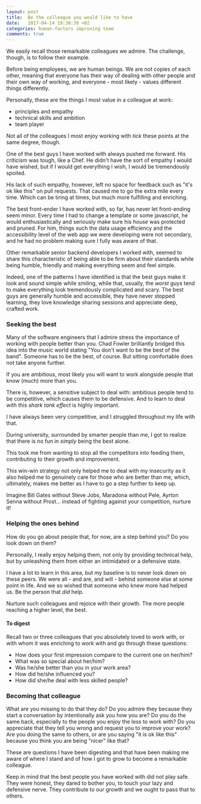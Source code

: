 ```yaml
---
layout: post
title:  Be the colleague you would like to have
date:   2017-04-14 19:30:39 +02
categories: human-factors improving team
comments: true
---
```


We easily recall those remarkable colleagues we admire. The challenge, though, is to follow their example.  

Before being employees, we are human beings. We are not copies of each other, meaning that everyone has their way of dealing with other people and their own way of working, and everyone - most likely - values different things differently.

Personally, these are the things I most value in a colleague at work:

- principles and empathy
- technical skills and ambition
- team player


Not all of the colleagues I most enjoy working with _tick_ these points at the same degree, though.

One of the best guys I have worked with always pushed me forward. His criticism was tough, like a Chef. He didn't have the sort of empathy I would have wished, but if I would get everything I wish, I would be tremendously spoiled.

His lack of such empathy, however, left no space for feedback such as "it's ok like this" on pull requests. That caused me to go the extra mile every time. Which can be tiring at times, but much more fulfilling and enriching.

The best front-ender I have worked with, so far, has never let front-ending seem minor. Every time I had to change a template or some javascript, he would enthusiastically and seriously make sure his _house_ was protected and pruned. For him, things such the data usage efficiency and the accessibility level of the web app we were developing were not secondary, and he had no problem making sure I fully was aware of that.

Other remarkable senior backend developers I worked with, seemed to share this characteristic of being able to be firm about their standards while being humble, friendly and making everything seem and feel simple.

Indeed, one of the patterns I have identified is that the best guys make it look and sound simple while smiling, while that, usually, the _worst_ guys tend to make everything look tremendously complicated and scary. The best guys are generally humble and accessible, they have never stopped learning, they love knowledge sharing sessions and appreciate deep, crafted work.


### Seeking the best

Many of the software engineers that I admire stress the importance of working with people better than you. Chad Fowler brilliantly bridged this idea into the music world stating "You don't want to be the best of the band". Someone has to be the best, of course. But sitting comfortable does not take anyone further.

If you are ambitious, most likely you will want to work alongside people that know (much) more than you.

There is, however, a sensitive subject to deal with: ambitious people tend to be competitive, which causes them to be defensive. And to learn to deal with this _shark tank effect_ is highly important.

I have always been very competitive, and I struggled throughout my life with that.

During university, surrounded by smarter people than me, I got to realize that there is no fun in _simply_ being the best alone.

This took me from wanting to stop all the competitors into feeding them, contributing to their growth and improvement.

This win-win strategy not only helped me to deal with my insecurity as it also helped me to genuinely care for those who are better than me, which, ultimately, makes me better as I have to go a step further to keep up.

Imagine Bill Gates without Steve Jobs, Maradona without Pele, Ayrton Senna without Prost... instead of fighting against your competition, nurture it!

### Helping the ones behind

How do you go about people that, for now, are a step behind you? Do you look down on them?

Personally, I really enjoy helping them, not only by providing technical help, but by unleashing them from either an intimidated or a defensive state.

I have a lot to learn in this area, but my baseline is to never look down on these peers. We were all - and are, and will - behind someone else at some point in life. And we so wished that someone who knew more had helped us. Be the person that _did_ help.

Nurture such colleagues and rejoice with their growth. The more people reaching a higher level, the best.

#### To digest

Recall two or three colleagues that you absolutely loved to work with, or with whom it was enriching to work with and go through these questions:

- How does your first impression compare to the current one on her/him?
- What was so special about her/him?
- Was he/she better than you in your work area?
- How did he/she influenced you?
- How did she/he deal with less skilled people?

### Becoming that colleague

What are you missing to do that they do? Do you admire they because they start a conversation by intentionally ask you how you are? Do you do the same back, especially to the people you enjoy the less to work with? Do you appreciate that they tell you wrong and request you to improve your work? Are you doing the same to others, or are you saying "it is ok like this" because you think you are being "nicer" like that?

These are questions I have been digesting and that have been making me aware of where I stand and of how I got to grow to become a remarkable colleague.

Keep in mind that the best people you have worked with did not play safe. They were honest, they dared to bother you, to touch your lazy and defensive nerve. They contribute to our growth and we ought to pass that to others.
